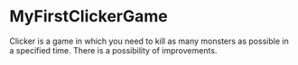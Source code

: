 # MyFirstClickerGame
Clicker is a game in which you need to kill as many monsters as possible in a specified time. There is a possibility of improvements.
